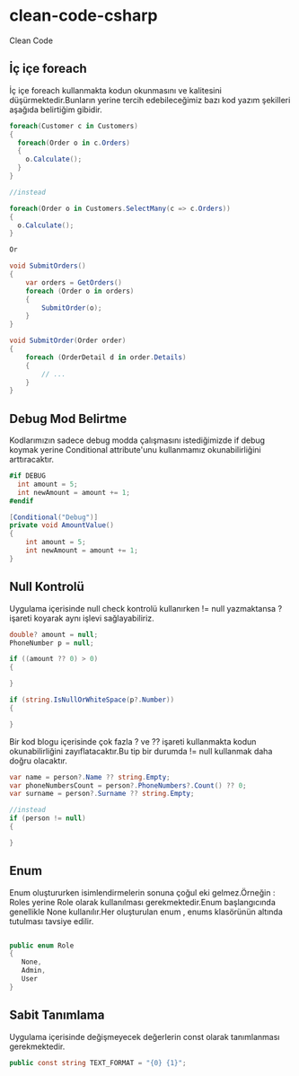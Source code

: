 # clean-code-csharp
Clean Code

## İç içe foreach

İç içe foreach kullanmakta kodun okunmasını ve kalitesini düşürmektedir.Bunların yerine tercih edebileceğimiz bazı kod yazım şekilleri aşağıda belirtiğim gibidir.

```C#
foreach(Customer c in Customers)
{
  foreach(Order o in c.Orders)
  {
    o.Calculate();
  }
}

//instead

foreach(Order o in Customers.SelectMany(c => c.Orders))
{
  o.Calculate();
}

Or

void SubmitOrders()
{
    var orders = GetOrders()
    foreach (Order o in orders)
    {
        SubmitOrder(o);
    }
}

void SubmitOrder(Order order)
{
    foreach (OrderDetail d in order.Details)
    {
        // ...
    }
}
```

## Debug Mod Belirtme 

Kodlarımızın sadece debug modda çalışmasını istediğimizde if debug koymak yerine Conditional attribute'unu kullanmamız okunabilirliğini arttıracaktır.

```C#
#if DEBUG
  int amount = 5;
  int newAmount = amount += 1;
#endif

[Conditional("Debug")]
private void AmountValue()
{
    int amount = 5;
    int newAmount = amount += 1;
}
```

## Null Kontrolü

Uygulama içerisinde null check kontrolü kullanırken != null yazmaktansa ? işareti koyarak aynı işlevi sağlayabiliriz.

```C#
double? amount = null;
PhoneNumber p = null;

if ((amount ?? 0) > 0)
{

}

if (string.IsNullOrWhiteSpace(p?.Number))
{

}
```
Bir kod blogu içerisinde çok fazla ? ve ?? işareti kullanmakta kodun okunabilirliğini zayıflatacaktır.Bu tip bir durumda != null kullanmak daha doğru olacaktır.

```C#
var name = person?.Name ?? string.Empty;
var phoneNumbersCount = person?.PhoneNumbers?.Count() ?? 0;
var surname = person?.Surname ?? string.Empty;

//instead
if (person != null)
{

}
```



## Enum

Enum oluştururken isimlendirmelerin sonuna çoğul eki gelmez.Örneğin : Roles yerine Role olarak kullanılması gerekmektedir.Enum başlangıcında genellikle None kullanılır.Her oluşturulan enum , enums klasörünün altında tutulması tavsiye edilir.

```C#

public enum Role
{
   None,
   Admin,
   User
}

```

## Sabit Tanımlama

Uygulama içerisinde değişmeyecek değerlerin const olarak tanımlanması gerekmektedir.

```C#
public const string TEXT_FORMAT = "{0} {1}";
```

